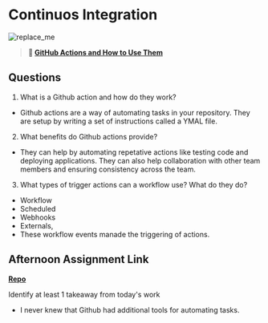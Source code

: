 # Continuos Integration

![replace_me](https://codeworks.blob.core.windows.net/public/assets/img/illustrations/placeholder.svg)

> **📖 [GitHub Actions and How to Use Them](https://codeworksacademy.com/fs-student-guide/resources/wk8-9/05-Github-Actions)**

## Questions

1. What is a Github action and how do they work?
- Github actions are a way of automating tasks in your repository. They are setup by writing a set of instructions called a YMAL file. 

2. What benefits do Github actions provide?
- They can help by automating repetative actions like testing code and deploying applications. They can also help collaboration with other team members and ensuring consistency across the team. 

3. What types of trigger actions can a workflow use? What do they do?
- Workflow
- Scheduled
- Webhooks
- Externals,
- These workflow events manade the triggering of actions. 


## Afternoon Assignment Link

**[Repo](https://github.com/josuehdz0/tempo)**

Identify at least 1 takeaway from today's work
- I never knew that Github had additional tools for automating tasks.
